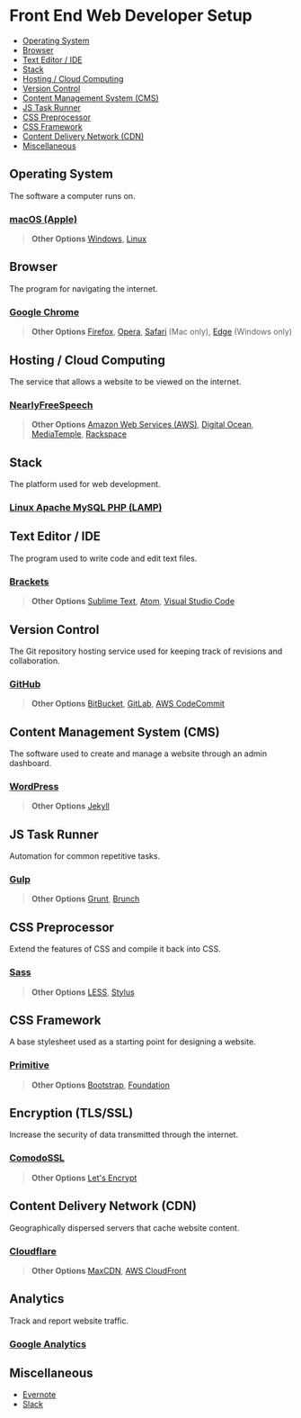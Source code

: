 # Front End Web Developer Setup

* [Operating System](#operating-system)
* [Browser](#browser)
* [Text Editor / IDE](#text-editor--ide)
* [Stack](#stack)
* [Hosting / Cloud Computing](#hosting--cloud-computing)
* [Version Control](#version-control)
* [Content Management System (CMS)](#content-management-system-cms)
* [JS Task Runner](#js-task-runner)
* [CSS Preprocessor](#css-preprocessor)
* [CSS Framework](#css-framework)
* [Content Delivery Network (CDN)](#content-delivery-network-cdn)
* [Miscellaneous](#miscellaneous)

## Operating System

The software a computer runs on.

### [macOS (Apple)](http://www.apple.com/macos/sierra/)

> **Other Options** [Windows](https://www.microsoft.com/en-us/windows), [Linux](https://en.wikipedia.org/wiki/Linux)

## Browser

The program for navigating the internet.

### [Google Chrome](https://www.google.com/chrome/)

> **Other Options**  [Firefox](https://www.mozilla.org/en-US/firefox/products/), [Opera](http://www.opera.com/), [Safari](http://www.apple.com/safari/) (Mac only), [Edge](https://www.microsoft.com/en-us/windows/microsoft-edge/microsoft-edge) (Windows only)

## Hosting / Cloud Computing

The service that allows a website to be viewed on the internet.

### [NearlyFreeSpeech](https://www.nearlyfreespeech.net/)

> **Other Options** [Amazon Web Services (AWS)](https://aws.amazon.com/), [Digital Ocean](https://www.digitalocean.com/), [MediaTemple](https://www.mediatemple.net/), [Rackspace](https://www.rackspace.com/)

## Stack

The platform used for web development.

### [Linux Apache MySQL PHP (LAMP)](https://en.wikipedia.org/wiki/LAMP_(software_bundle))

## Text Editor / IDE

The program used to write code and edit text files.

### [Brackets](http://brackets.io/)

> **Other Options** [Sublime Text](https://www.sublimetext.com/), [Atom](https://atom.io/), [Visual Studio Code](http://code.visualstudio.com/)

## Version Control

The Git repository hosting service used for keeping track of revisions and collaboration.

### [GitHub](https://github.com/)

> **Other Options** [BitBucket](https://bitbucket.org), [GitLab](https://about.gitlab.com/), [AWS CodeCommit](https://aws.amazon.com/codecommit/)

## Content Management System (CMS)

The software used to create and manage a website through an admin dashboard.

### [WordPress](https://wordpress.org/)

> **Other Options** [Jekyll](https://jekyllrb.com)

## JS Task Runner

Automation for common repetitive tasks.

### [Gulp](http://gulpjs.com/)

> **Other Options** [Grunt](http://gruntjs.com/), [Brunch](http://brunch.io/)

## CSS Preprocessor

Extend the features of CSS and compile it back into CSS.

### [Sass](http://sass-lang.com/)

> **Other Options** [LESS](http://lesscss.org/), [Stylus](http://stylus-lang.com/)

## CSS Framework

A base stylesheet used as a starting point for designing a website.

### [Primitive](https://taniarascia.github.io/primitive/)

> **Other Options** [Bootstrap](http://getbootstrap.com/), [Foundation](http://foundation.zurb.com/)

## Encryption (TLS/SSL)

Increase the security of data transmitted through the internet.

### [ComodoSSL](https://comodosslstore.com/)

> **Other Options** [Let's Encrypt](https://letsencrypt.org/)

## Content Delivery Network (CDN)

Geographically dispersed servers that cache website content.

### [Cloudflare](https://www.cloudflare.com/)

> **Other Options** [MaxCDN](https://www.maxcdn.com/), [AWS CloudFront](https://aws.amazon.com/cloudfront/)

## Analytics

Track and report website traffic.

### [Google Analytics](https://analytics.google.com/)

## Miscellaneous

* [Evernote](https://evernote.com/)
* [Slack](https://slack.com/)


